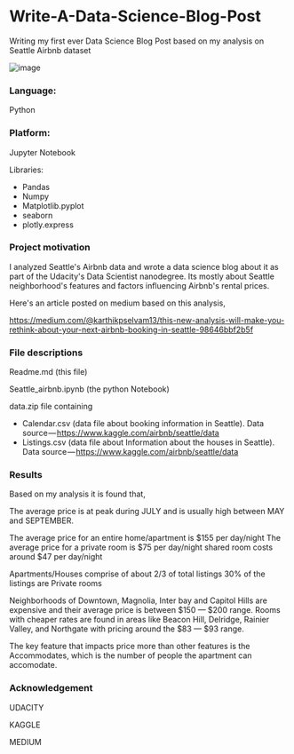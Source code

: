 # Write-A-Data-Science-Blog-Post

Writing my first ever Data Science Blog Post based on my analysis on Seattle Airbnb dataset

![image](https://user-images.githubusercontent.com/49963817/143726740-88bb28ed-9449-499b-9eec-0889e4ca0925.png)

### Language:
Python

### Platform: 
Jupyter Notebook

Libraries:
* Pandas
* Numpy
* Matplotlib.pyplot
* seaborn
* plotly.express

### Project motivation
I analyzed Seattle's Airbnb data and wrote a data science blog about it as part of the Udacity's Data Scientist nanodegree. 
Its mostly about Seattle neighborhood's features and factors influencing Airbnb's rental prices.

Here's an article posted on medium based on this analysis, 

https://medium.com/@karthikpselvam13/this-new-analysis-will-make-you-rethink-about-your-next-airbnb-booking-in-seattle-98646bbf2b5f


### File descriptions

Readme.md (this file)

Seattle_airbnb.ipynb (the python Notebook)

data.zip file containing 
* Calendar.csv (data file about booking information in Seattle). Data source — https://www.kaggle.com/airbnb/seattle/data
* Listings.csv (data file about Information about the houses in Seattle). Data source — https://www.kaggle.com/airbnb/seattle/data

### Results
Based on my analysis it is found that, 

The average price is at peak during JULY and is usually high between MAY and SEPTEMBER.

The average price for an entire home/apartment is $155 per day/night
The average price for a private room is $75 per day/night
shared room costs around $47 per day/night

Apartments/Houses comprise of about 2/3 of total listings
30% of the listings are Private rooms

Neighborhoods of Downtown, Magnolia, Inter bay and Capitol Hills are expensive and their average price is between $150 — $200 range.
Rooms with cheaper rates are found in areas like Beacon Hill, Delridge, Rainier Valley, and Northgate with pricing around the $83 — $93 range.

The key feature that impacts price more than other features is the Accommodates, which is the number of people the apartment can accomodate.


### Acknowledgement 
UDACITY

KAGGLE

MEDIUM

